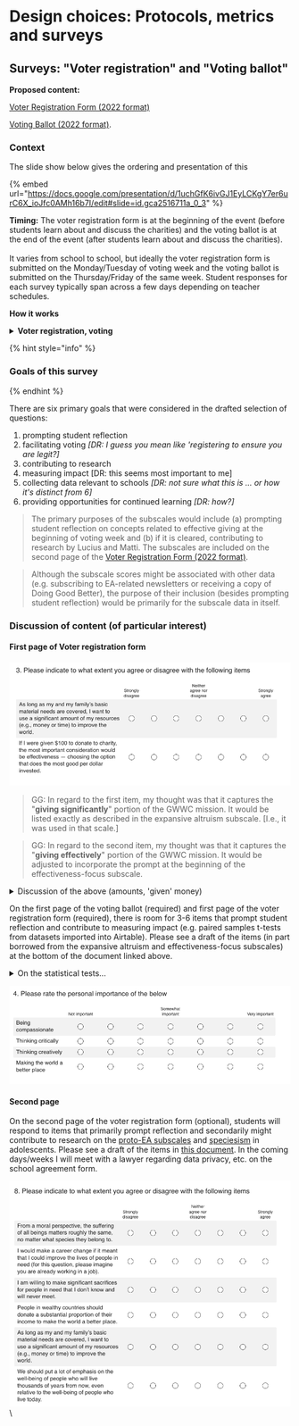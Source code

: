 # Design choices: Protocols, metrics and surveys

## Surveys: "Voter registration" and "Voting ballot"

**Proposed content:**

[Voter Registration Form (2022 format)](https://www.surveymonkey.com/r/FFY5B73)

[Voting Ballot (2022 format)](https://www.surveymonkey.com/r/FN9Z5DP).

### Context

The slide show below gives the ordering and presentation of this&#x20;

{% embed url="https://docs.google.com/presentation/d/1uchGfK6ivGJ1EyLCKgY7er6urC6X_ioJfc0AMh16b7I/edit#slide=id.gca2516711a_0_3" %}

**Timing:** The voter registration form is at the beginning of the event (before students learn about and discuss the charities) and the voting ballot is at the end of the event (after students learn about and discuss the charities). \
\
It varies from school to school, but ideally the voter registration form is submitted on the Monday/Tuesday of voting week and the voting ballot is submitted on the Thursday/Friday of the same week. Student responses for each survey typically span across a few days depending on teacher schedules.

**How it works**

<details>

<summary><strong>Voter registration, voting</strong></summary>

&#x20;The logistics of registering to vote (first survey) and actually voting (second survey). The program is designed to give students the feeling, "I just voted, and I know how to vote."

</details>



{% hint style="info" %}
### Goals of this survey
{% endhint %}

There are six primary goals that were considered in the drafted selection of questions:

1. prompting student reflection
2. facilitating voting _\[DR: I guess you mean like 'registering to ensure you are legit?]_
3. contributing to research
4. measuring impact \[DR: this seems most important to me]
5. collecting data relevant to schools _\[DR: not sure what this is ... or how it's distinct from 6]_
6. providing opportunities for continued learning _\[DR: how?]_

> The primary purposes of the subscales would include (a) prompting student reflection on concepts related to effective giving at the beginning of voting week and (b) if it is cleared, contributing to research by Lucius and Matti. The subscales are included on the second page of the [Voter Registration Form (2022 format)](https://www.surveymonkey.com/r/FFY5B73).

> Although the subscale scores might be associated with other data (e.g. subscribing to EA-related newsletters or receiving a copy of Doing Good Better), the purpose of their inclusion (besides prompting student reflection) would be primarily for the subscale data in itself.

### Discussion of content (of particular interest)

#### First page of Voter registration form

![3 May 2022 version](<../../.gitbook/assets/image (27).png>)

> GG: In regard to the first item, my thought was that it captures the "**giving significantly**" portion of the GWWC mission. It would be listed exactly as described in the expansive altruism subscale. \[I.e., it was used in that scale.]

> GG: In regard to the second item, my thought was that it captures the "**giving effectively**" portion of the GWWC mission. It would be adjusted to incorporate the prompt at the beginning of the effectiveness-focus subscale.



<details>

<summary> Discussion of the above (amounts, 'given' money) </summary>

David Reinstein. These seem reasonable and useful to me. For the second question, I wonder why you use only $100. Why not $500 or $1000?\
\
And why 'if I were given' ... rather than 'if I were donating'? The 'given money' may convey a different sense of obligation to be effective with someone else's money, or to honor their preferences and wishes. There is even a psych paper where they find a difference in hypothetical choices when someone is a ‘manager’ in such a context.\
\
_I had used $100 because I thought it might seem more plausible for some students and easier to comprehend, but I could see it both ways._

_The reason I had used the language "if I were given" was that many high school students do not have $100 to donate and some students would have a hard time holding the thought experiment of donating money if it were not made accessible by a plausible scenario (e.g. the thought process, "If I were donating $100 to charity...well...I wouldn't do that...so this question doesn't apply to me I guess"). However, I could also see it being phrased differently, e.g. due the possible interpretation of honoring someone else's preferences/wishes._\
\
"You were donating" vs "If I were given" ... it's a tough one. If you had all the space in the world you could consider explaining it further ... "suppose you had $100 that could legally only be given to charity and not kept; but you were not allocating this 'on behalf of someone'" ... but that gets messy​. I guess I'd slightly lean towards "If I were giving $100 to charity" but I'm not sure.​\
\
Depending on your sample size and implementation ability you might be able to do a 'survey experiment' here and randomize how it is asked to see if you find a difference.\
\
On second thought, if you can't 'test it both ways', maybe go with your instinct. Makes sense to expect the most meaningful answers in contexts people can relate to ... and students could probably imagine being given $100 or so to donate.​But maybe change it to:​\
\
\> If I were given $100 to donate to any charity (and asked to use my own judgement in doing so)\
\




</details>

>

On the first page of the voting ballot (required) and first page of the voter registration form (required), there is room for 3-6 items that prompt student reflection and contribute to measuring impact (e.g. paired samples t-tests from datasets imported into Airtable). Please see a draft of the items (in part borrowed from the expansive altruism and effectiveness-focus subscales) at the bottom of the document linked above.

<details>

<summary>On the statistical tests...</summary>

I (David Reinstein) would suggest a Wilcoxon signed-rank test, or a fixed-effects ordered logit if you want this in the context of a model. Or, if you want something that is 'line-of-sight explainable to data scientists' you could do a permutation test.

</details>

![3 May 2022 cersion](<../../.gitbook/assets/image (14).png>)

#### Second page

On the second page of the voter registration form (optional), students will respond to items that primarily prompt reflection and secondarily might contribute to research on the [proto-EA subscales](https://forum.effectivealtruism.org/posts/7f3sq7ZHcRsaBBeMD/what-psychological-traits-predict-interest-in-effective) and [speciesism](https://psyarxiv.com/fte9m) in adolescents. Please see a draft of the items in [this document](https://docs.google.com/document/d/1OLTIQmcgEHpfzel\_qJg5uHNPp3PHLXRMPQwT7\_Sggg0/edit?usp=sharing). In the coming days/weeks I will meet with a lawyer regarding data privacy, etc. on the school agreement form.

![](<../../.gitbook/assets/image (1).png>)\\
